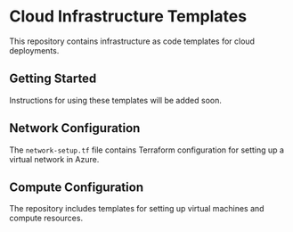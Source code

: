  # Cloud Infrastructure Templates

 This repository contains infrastructure as code templates for cloud deployments.

 ## Getting Started

 Instructions for using these templates will be added soon.

 ## Network Configuration

 The `network-setup.tf` file contains Terraform configuration for setting up a virtual network in Azure.

 ## Compute Configuration

 The repository includes templates for setting up virtual machines and compute resources.